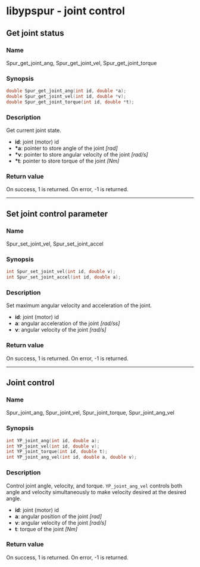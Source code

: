 # libypspur - joint control

## Get joint status

### Name

Spur_get_joint_ang, Spur_get_joint_vel, Spur_get_joint_torque

### Synopsis

```c
double Spur_get_joint_ang(int id, double *a);
double Spur_get_joint_vel(int id, double *v);
double Spur_get_joint_torque(int id, double *t);
```

### Description

Get current joint state.

* **id**: joint (motor) id
* **\*a**: pointer to store angle of the joint _[rad]_
* **\*v**: pointer to store angular velocity of the joint _[rad/s]_
* **\*t**: pointer to store torque of the joint _[Nm]_

### Return value

On success, 1 is returned.
On error, -1 is returned.

***

## Set joint control parameter

### Name

Spur_set_joint_vel, Spur_set_joint_accel

### Synopsis

```c
int Spur_set_joint_vel(int id, double v);
int Spur_set_joint_accel(int id, double a);
```

### Description

Set maximum angular velocity and acceleration of the joint.

* **id**: joint (motor) id
* **a**: angular acceleration of the joint _[rad/ss]_
* **v**: angular velocity of the joint _[rad/s]_

### Return value

On success, 1 is returned.
On error, -1 is returned.

***

## Joint control

### Name

Spur_joint_ang, Spur_joint_vel, Spur_joint_torque, Spur_joint_ang_vel

### Synopsis

```c
int YP_joint_ang(int id, double a);
int YP_joint_vel(int id, double v);
int YP_joint_torque(int id, double t);
int YP_joint_ang_vel(int id, double a, double v);
```

### Description

Control joint angle, velocity, and torque.
`YP_joint_ang_vel` controls both angle and velocity simultaneously to make velocity desired at the desired angle.

* **id**: joint (motor) id
* **a**: angular position of the joint _[rad]_
* **v**: angular velocity of the joint _[rad/s]_
* **t**: torque of the joint _[Nm]_

### Return value

On success, 1 is returned.
On error, -1 is returned.
